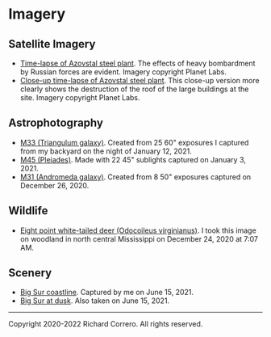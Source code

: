 # Imagery

## Satellite Imagery
- [Time-lapse of Azovstal steel plant](azovstal.mp4). The effects of heavy bombardment by Russian forces are evident. Imagery copyright Planet Labs.
- [Close-up time-lapse of Azovstal steel plant](close-up-azovstal.mp4). This close-up version more clearly shows the destruction of the roof of the large buildings at the site. Imagery copyright Planet Labs.

## Astrophotography
- [M33 (Triangulum galaxy)](2021_1_12_m33_02_processed.png). Created from 25 60" exposures I captured from my backyard on the night of January 12, 2021.
- [M45 (Pleiades)](2021_1_4_m45_01_processed.png). Made with 22 45" sublights captured on January 3, 2021. 
- [M31 (Andromeda galaxy)](2020_12_26_stack_2_enchanced_2_rotated.png). Created from 8 50" exposures captured on December 26, 2020.

## Wildlife
- [Eight point white-tailed deer (Odocoileus virginianus)](DSC_0889.JPG). I took this image on woodland in north central Mississippi on December 24, 2020 at 7:07 AM.

## Scenery
- [Big Sur coastline](big_sur_dsc3161.png). Captured by me on June 15, 2021.
- [Big Sur at dusk](big_sur_dsc3235.png). Also taken on June 15, 2021.

---

Copyright 2020-2022 Richard Correro. All rights reserved.